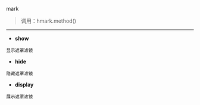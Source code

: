 mark

> 调用：hmark.method()

---

* **show**
```
显示遮罩滤镜
```

* **hide**
```
隐藏遮罩滤镜
```

* **display**
```
展示遮罩滤镜
```
